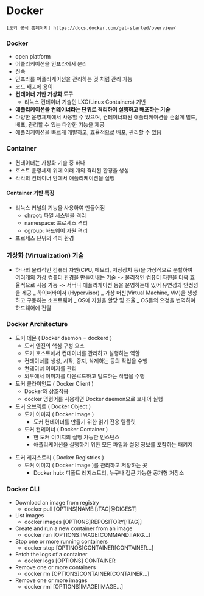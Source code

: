 # Docker

    [도커 공식 홈페이지] https://docs.docker.com/get-started/overview/

### Docker

- open platform
- 어플리케이션을 인프라에서 분리
- 신속
- 인프라를 어플리케이션을 관리하는 것 처럼 관리 가능
- 코드 배포에 용이
- **컨테이너 기반 가상화 도구**
  - 리눅스 컨테이너 기술인 LXC(Linux Containers) 기반
- **애플리케이션을 컨테이너라는 단위로 격리하여 실행하고 배포하는 기술**
- 다양한 운영체제에서 사용할 수 있으며, 컨테이너화된 애플리케이션을 손쉽게 빌드, 배포, 관리할 수 있는 다양한 기능을 제공
- 애플리케이션을 빠르게 개발하고, 효율적으로 배포, 관리할 수 있음

### Container

- 컨테이너는 가상화 기술 중 하나
- 호스트 운영체제 위에 여러 개의 격리된 환경을 생성
- 각각의 컨테이너 안에서 애플리케이션을 실행

#### Container 기반 특징

- 리눅스 커널의 기능을 사용하여 만들어짐
  - chroot: 파일 시스템을 격리
  - namespace: 프로세스 격리
  - cgroup: 하드웨어 자원 격리
- 프로세스 단위의 격리 환경

### 가상화 (Virtualization) 기술

- 하나의 물리적인 컴퓨터 자원(CPU, 메모리, 저장장치 등)을 가상적으로 분할하여 여러개의 가상 컴퓨터 환경을 만들어내는 기술
  -> 물리적인 컴퓨터 자원을 더욱 효율적으로 사용 가능
  -> 서버나 애플리케이션 등을 운영하는데 있어 유연성과 안정성을 제공
  _ 하이퍼바이저 (Hypervisor)
  _ 가상 머신(Virtual Machine, VM)을 생성하고 구동하는 소프트웨어
  _ OS에 자원을 할당 및 조율
  _ OS들의 요청을 번역하여 하드웨어에 전달

### Docker Architecture

- 도커 데몬 ( Docker daemon = dockerd )
  - 도커 엔진의 핵심 구성 요소
  - 도커 호스트에서 컨테이너를 관리하고 실행하는 역할
  - 컨테이너를 생성, 시작, 중지, 삭제하는 등의 작업을 수행
  - 컨테이너 이미지를 관리
  - 외부에서 이미지를 다운로드하고 빌드하는 작업을 수행
- 도커 클라이언트 ( Docker Client )
  - Docker와 상호작용
  - docker 명령어를 사용하면 Docker daemon으로 보내어 실행
- 도커 오브젝트 ( Docker Object )
  - 도커 이미지 ( Docker Image )
    - 도커 컨테이너를 만들기 위한 읽기 전용 템플릿
  - 도커 컨테이너 ( Docker Container )
    - 한 도커 이미지의 실행 가능한 인스턴스
    - 애플리케이션을 실행하기 위한 모든 파일과 설정 정보를 포함하는 패키지

* 도커 레지스트리 ( Docker Registries )
  - 도커 이미지 ( Docker Image )를 관리하고 저장하는 곳
    - Docker hub: 디폴트 레지스트리, 누구나 접근 가능한 공개형 저장소

### Docker CLI

- Download an image from registry
  - docker pull [OPTINS]NAME:[:TAG|@DIGEST]
- List images
  - docker images [OPTIONS]REPOSITORY[:TAG]]
- Create and run a new container from an image
  - docker run [OPTIONS]IMAGE[COMMAND][ARG...]
- Stop one or more running containers
  - docker stop [OPTINOS]CONTAINER[CONTAINER...]
- Fetch the logs of a container
  - docker logs [OPTIONS] CONTAINER
- Remove one or more containers
  - docker rm [OPTIONS]CONTAINER[CONTAINER...]
- Remove one or more images
  - docker rmi [OPTIONS]IMAGE[IMAGE...]
